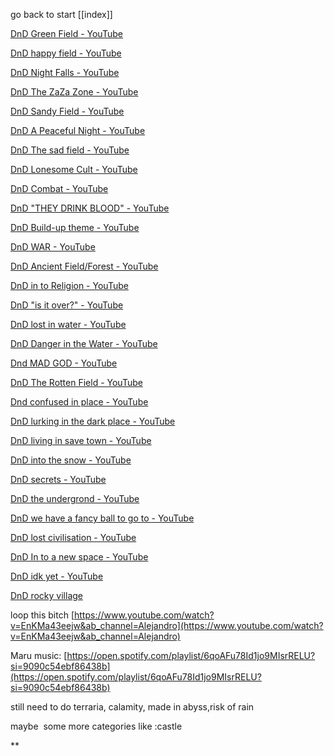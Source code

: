 go back to start [[index]]

[DnD Green Field - YouTube](https://www.youtube.com/playlist?list=PLkfdU-WOeKGSvcZeYW-LL4txBdhwZOyu9&jct=lFPlwRx7-Zw42Q5rgjy23IeyNL9kNA)

[DnD happy field - YouTube](https://www.youtube.com/playlist?list=PLkfdU-WOeKGRz7pJ6qj9B1NAigRH8w7lA&jct=7yfeDvygL9eR09gDbmBNW8KegPUpMg)

[DnD Night Falls - YouTube](https://www.youtube.com/playlist?list=PLkfdU-WOeKGQGaOFm8grsd3pxwx-SBRQe&jct=dZxh0s91kjWjAQBmML_guwRPL0gJsQ)

[DnD The ZaZa Zone - YouTube](https://www.youtube.com/playlist?list=PLkfdU-WOeKGT9Kg8Wg-OQ4EXcX3SsRs7-&jct=mp-mDog9QBnVcb7qMay3QMN3Dnmm0Q)

[DnD Sandy Field - YouTube](https://www.youtube.com/playlist?list=PLkfdU-WOeKGRmorq-cWyxA-CaeBkN8V2T&jct=MhsKVfYc0t2Rv83WLpjqckpumegf8w)

[DnD A Peaceful Night - YouTube](https://www.youtube.com/playlist?list=PLkfdU-WOeKGTLqZ_KzFVcqpuGQnrwON-S&jct=V1Uo-cOFHHjJWJaNugprJQ16uoZCow)

[DnD The sad field - YouTube](https://www.youtube.com/playlist?list=PLkfdU-WOeKGSWJ8C45We69cjkGczy2O3_&jct=AtUYUL6D9V64uaUCUwpVHyb3S5oH3g)

  

[DnD Lonesome Cult - YouTube](https://www.youtube.com/playlist?list=PLkfdU-WOeKGRXrT06Mgy-DiiUOhYq-2Ff&jct=hHJJCsEkJ-v81fACv9qd_Oi6AH--GA)

[DnD Combat - YouTube](https://www.youtube.com/playlist?list=PLkfdU-WOeKGSB3qSXjRvkf0G43z_QLZwb&jct=yi77c1NEewgIWE1jXlDrmMp6b2ucCw)

[DnD "THEY DRINK BLOOD" - YouTube](https://www.youtube.com/playlist?list=PLkfdU-WOeKGRPMueE9KTj9_I1ZuLtSQPf&jct=dChJTb0oGRMheEmyX2teu6djFF3mWA)

[DnD Build-up theme - YouTube](https://www.youtube.com/playlist?list=PLkfdU-WOeKGRAQ6sIW7E88WjHCCzDKu-C&jct=wUWvOFLFZLDfrQ5cjfHTnSNjf0RmyQ)

[DnD WAR - YouTube](https://www.youtube.com/playlist?list=PLkfdU-WOeKGRlLa054wgQeuF1TPEQSti6&jct=1tqtdWYVx2O1Aup3xXM2kd7wvLHw3w)

  

[DnD Ancient Field/Forest - YouTube](https://www.youtube.com/playlist?list=PLkfdU-WOeKGSLXKu_o5imI_fu_ymjM5sf&jct=nHLByYNc6UvYEe6RzvgEGGt4PuUwQA)

  

[DnD in to Religion - YouTube](https://www.youtube.com/playlist?list=PLkfdU-WOeKGTzTN8ISdL0DFXMcdZ2BYNI&jct=NwWdYRQnpaTn8yal6irM0E94qwCSmA)

[DnD "is it over?" - YouTube](https://www.youtube.com/playlist?list=PLkfdU-WOeKGRKV5wMuyzUkERU-T1bMuJc&jct=o-1MDvaMcE0NmqVRTx38Gbek-LmW4A)

  

[DnD lost in water - YouTube](https://www.youtube.com/playlist?list=PLkfdU-WOeKGTB7I-WMyyQLphgIDCvzW_H&jct=luexpE9cwmYpVemdHW9861pqJSsddQ)

[DnD Danger in the Water - YouTube](https://www.youtube.com/playlist?list=PLkfdU-WOeKGQV-I0tt1RQlMPi5eyejWoK&jct=CZHyHUlQeyH8HpTK6Ml2oK35GqtZpg)

  

[Dnd MAD GOD - YouTube](https://www.youtube.com/playlist?list=PLkfdU-WOeKGQefIEbe6BB4_nvv-e3h_fJ&jct=Rei0d0X4Eb_gMVKsROZS1FvzUuiqAQ)

  

[DnD The Rotten Field - YouTube](https://www.youtube.com/playlist?list=PLkfdU-WOeKGTTW4LGjzw5dEL3aAjr6xjM&jct=83hbvJslgrbmrctMVwysgpQ0DVFGlw)

  

[Dnd confused in place - YouTube](https://www.youtube.com/playlist?list=PL--A-4dUDIDfBq8ZQu2_X24EdQ73BEA47&jct=RFXwIo9_5OThT5k7WoVcqZDNrViPWw)

[DnD lurking in the dark place - YouTube](https://www.youtube.com/playlist?list=PLkfdU-WOeKGTTGoLpr4DsG3_KCu2Qnxxp&jct=O_Ah6o8jDU0NQV8mGnpLGh_Y9yS3FA)

[DnD living in save town - YouTube](https://www.youtube.com/playlist?list=PLkfdU-WOeKGQ81bbtMRK56GjRexm9P16j&jct=AuunMPYv8Rh74_TPvXQjeWP0Auzi9w)

[DnD into the snow - YouTube](https://www.youtube.com/playlist?list=PLkfdU-WOeKGRPYy0Mp_sqWMW3CQPZBiEQ&jct=tHsPD5kVNvXc5stCIGBEUU_boBgLbQ)

[DnD secrets - YouTube](https://www.youtube.com/playlist?list=PLkfdU-WOeKGS3_rM1GvMHNsAmbWTqr02S&jct=WY3iNamgOugAdHojNHYk7KSaB43_Hw)

[DnD the undergrond - YouTube](https://www.youtube.com/playlist?list=PLkfdU-WOeKGTiiUOxGnqzICDcnqKPMV_v&jct=ponNzRIfUt_bt_eqNXIx597D3RVF4A)

[DnD we have a fancy ball to go to - YouTube](https://www.youtube.com/playlist?list=PLkfdU-WOeKGQooPYJeFDB-YJ5yVbp44wK&jct=1YMEZutYPbDeFkdTmoSKqiw6HH6mSA)

[DnD lost civilisation - YouTube](https://www.youtube.com/playlist?list=PLkfdU-WOeKGRSABrjds7idqkJVdmhB-T9&jct=-7Qic6WqNi1YFs4JfusjHhjR88VMEA)

[DnD In to a new space - YouTube](https://www.youtube.com/playlist?list=PLkfdU-WOeKGQPvCG09IT-buMkMpPw_Ktn&jct=GA_YrCMOIVNwXn8U28Qscn1KwYty6g)

[DnD idk yet - YouTube](https://www.youtube.com/playlist?list=PLkfdU-WOeKGQRGUIWk_JNSp-7ngCLkLNm&jct=s-i-QcKF77Brc-i3DvpPCDE_9FuaIQ)

  

[DnD rocky village](https://www.youtube.com/playlist?list=PLHMX29HbkliAtHRqlK6oO-pqFVNGTsGaF&jct=DuKSd14OCHasNuRdbEkbn5AmE9HoMg) 

  

loop this bitch [https://www.youtube.com/watch?v=EnKMa43eejw&ab_channel=Alejandro](https://www.youtube.com/watch?v=EnKMa43eejw&ab_channel=Alejandro)


Maru music:
[https://open.spotify.com/playlist/6qoAFu78Id1jo9MIsrRELU?si=9090c54ebf86438b](https://open.spotify.com/playlist/6qoAFu78Id1jo9MIsrRELU?si=9090c54ebf86438b)

  

still need to do terraria, calamity, made in abyss,risk of rain 

maybe  some more categories like :castle

**